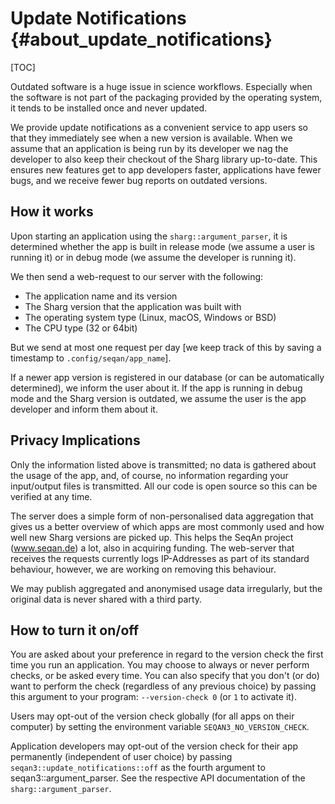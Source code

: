 # Update Notifications {#about_update_notifications}

[TOC]

Outdated software is a huge issue in science workflows. Especially when the software is not part of the packaging
provided by the operating system, it tends to be installed once and never updated.

We provide update notifications as a convenient service to app users so that they immediately see when a new version is
available. When we assume that an application is being run by its developer we nag the developer to also keep their
checkout of the Sharg library up-to-date. This ensures new features get to app developers faster, applications have
fewer bugs, and we receive fewer bug reports on outdated versions.

## How it works

Upon starting an application using the `sharg::argument_parser`, it is determined whether the app is built in release
mode (we assume a user is running it) or in debug mode (we assume the developer is running it).

We then send a web-request to our server with the following:

 * The application name and its version
 * The Sharg version that the application was built with
 * The operating system type (Linux, macOS, Windows or BSD)
 * The CPU type (32 or 64bit)

But we send at most one request per day [we keep track of this by saving a timestamp to `.config/seqan/app_name`].

If a newer app version is registered in our database (or can be automatically determined), we inform the user about it.
If the app is running in debug mode and the Sharg version is outdated, we assume the user is the app developer and
inform them about it.

## Privacy Implications

Only the information listed above is transmitted; no data is gathered about the usage of the app, and, of course, no
information regarding your input/output files is transmitted. All our code is open source so this can be verified at
any time.

The server does a simple form of non-personalised data aggregation that gives us a better overview of which apps are
most commonly used and how well new Sharg versions are picked up. This helps the SeqAn project (www.seqan.de) a lot, also in acquiring
funding. The web-server that receives the requests currently logs IP-Addresses as part of its standard behaviour,
however, we are working on removing this behaviour.

We may publish aggregated and anonymised usage data irregularly, but the original data is never shared with a third
party.

## How to turn it on/off

You are asked about your preference in regard to the version check the first time you run an application.
You may choose to always or never perform checks, or be asked every time.
You can also specify that you don't (or do) want to perform the check (regardless of any previous choice)
by passing this argument to your program: `--version-check 0` (or `1` to activate it).

Users may opt-out of the version check globally (for all apps on their computer) by setting the environment variable
`SEQAN3_NO_VERSION_CHECK`.

Application developers may opt-out of the version check for their app permanently (independent of user choice) by
passing `seqan3::update_notifications::off` as the fourth argument to seqan3::argument_parser.
See the respective API documentation of the `sharg::argument_parser`.
